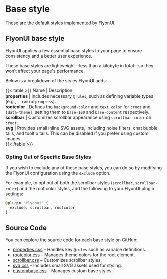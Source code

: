 # Base style

These are the default styles implemented by FlyonUI.

<!-------------------- FlyonUI base style -------------------->

## FlyonUI base style

FlyonUI applies a few essential base styles to your page to ensure consistency and a better user experience.

These base styles are lightweight—less than a kilobyte in total—so they won’t affect your page's performance.

Below is a breakdown of the styles FlyonUI adds:

{{< table >}}
Name | Description  
**properties** | Includes necessary `@rules`, such as defining variable types (e.g., `--radialprogress`).  
**rootcolor** | Defines the `background-color` and `text color` for `:root` and `[data-theme]`, setting them to `base-100` and `base-content` respectively.  
**scrollbar** | Customizes scrollbar appearance using `scrollbar-color` on `:root`.  
**svg** | Provides small inline SVG assets, including noise filters, chat bubble tails, and tooltip tails. This can be disabled if you prefer using custom images.  
{{< /table >}}

### Opting Out of Specific Base Styles  

If you wish to exclude any of these base styles, you can do so by modifying the FlyonUI configuration using the `exclude` option.  

For example, to opt out of both the scrollbar styles (`scrollbar`, `scrollbar-color`) and the root color styles, add the following to your FlyonUI plugin settings:

```php
@plugin "flyonui" {
  exclude: scrollbar, rootcolor;
}
```

<!-------------------- Source Code -------------------->

## Source Code

You can explore the source code for each base style on GitHub:

- <a href="https://github.com/themeselection/flyonui/blob/main/src/base/properties.css" class="link link-animated link-primary font-semibold not-prose" target="_blank">properties.css</a> – Handles key `@rules` such as variable definitions.
- <a href="https://github.com/themeselection/flyonui/blob/main/src/base/rootcolor.css" class="link link-animated link-primary font-semibold not-prose" target="_blank">rootcolor.css</a> – Manages theme colors for the root element.
- <a href="https://github.com/themeselection/flyonui/blob/main/src/base/scrollbar.css" class="link link-animated link-primary font-semibold not-prose" target="_blank">scrollbar.css</a> – Customizes scrollbar styles.
- <a href="https://github.com/themeselection/flyonui/blob/main/src/base/svg.css" class="link link-animated link-primary font-semibold not-prose" target="_blank">svg.css</a> – Includes small SVG assets used for styling.
- <a href="https://github.com/themeselection/flyonui/blob/main/src/base/custombase.css" class="link link-animated link-primary font-semibold not-prose" target="_blank">custombase.css</a> – Manages custom base styles.
